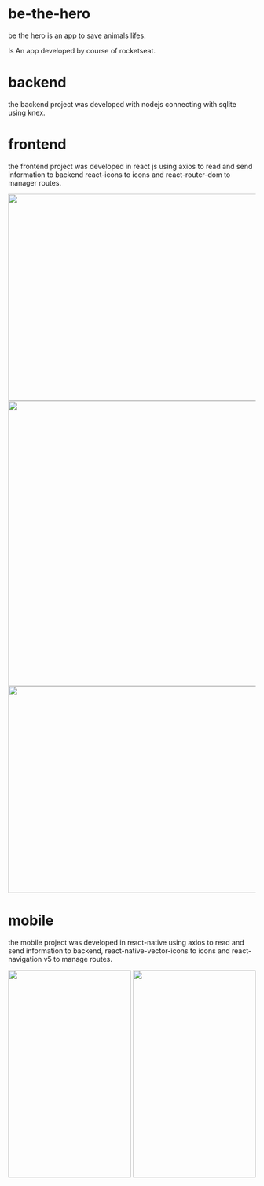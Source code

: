 # be-the-hero

be the hero is an app to save animals lifes.

Is An app developed by course of rocketseat.

# backend

the backend project was developed with nodejs connecting with sqlite using knex.

# frontend

the frontend project was developed in react js using axios to read and send information to backend react-icons to icons and react-router-dom to manager routes.

<p align="center">
    <img width="850" height="421" src="https://i.imgur.com/eY7jUpw.png">
    <img width="850" height="580" src="https://i.imgur.com/wSy5jIM.png">
    <img width="850" height="421" src="https://i.imgur.com/pcEwqYN.png">
</p>

# mobile

the mobile project was developed in react-native using axios to read and send information to backend, react-native-vector-icons to icons and react-navigation v5 to manage routes.

<p align="center">
    <img width="250" height="422" src="https://i.imgur.com/9u5KACp.png">
    <img width="250" height="422" src="https://i.imgur.com/zxrLKPb.png">
</p>